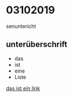 # 03102019
senuntericht

## unterüberschrift

- das
- ist
- eine
- Liste

[das ist ein link](https://www.htl-braunau.at)
